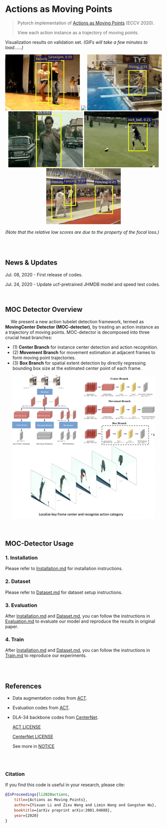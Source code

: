 # Actions as Moving Points

> Pytorch implementation of [Actions as Moving Points](https://arxiv.org/abs/2001.04608) (ECCV 2020).
>
>  View each action instance as a trajectory of moving points.

 Visualization results on validation set. *(GIFs will take a few minutes to load......)*

<div align="center" style="width:image width px;">
  <img  src="image/SalsaSpin.gif" width=240>
  <img  src="image/TrampolineJumping.gif" width=240>
  <img  src="image/diving.gif" width=240 >
</div>
<div align="center" style="width:image width px;">
  <img  src="image/run.gif" width=240>
  <img  src="image/soccer.gif" width=240>
  <img  src="image/fencing_mutil.gif" width=240 >
</div>



*(Note that the relative low scores are due to the property of the focal loss.)*

<br/>

<br/>

## News & Updates

Jul. 08, 2020 - First release of codes.

Jul. 24, 2020 - Update ucf-pretrained JHMDB model and speed test codes.

<br/>

## MOC Detector Overview  

&emsp; We present a new action tubelet detection framework, termed as **MovingCenter Detector (MOC-detector)**, by treating an action instance as a trajectory of moving points. MOC-detector is decomposed into three crucial head branches:

- (1) **Center Branch** for instance center detection and action recognition.
- (2) **Movement Branch** for movement estimation at adjacent frames to form moving point trajectories.
- (3) **Box Branch** for spatial extent detection by directly regressing bounding box size at the estimated center point of each frame.

<div align="center" style="width:image width px;">
  <img  src="image/pipeline.png" width=460>
  <img  src="image/moving1.gif" width=460>
</div>

<br/>

<br/>

## MOC-Detector Usage

### 1. Installation

Please refer to [Installation.md](readme/Installation.md) for installation instructions.

### 2. Dataset

Please refer to [Dataset.md](readme/Dataset.md) for dataset setup instructions.

### 3. Evaluation

After [Installation.md](readme/Installation.md) and [Dataset.md](readme/Dataset.md), you can follow the instructions in [Evaluation.md](readme/Evaluation.md) to evaluate our model and reproduce the results in original paper.

### 4. Train

After [Installation.md](readme/Installation.md) and [Dataset.md](readme/Dataset.md), you can follow the instructions in [Train.md](readme/Train.md) to reproduce our experiments.

<br/>

<br/>

## References

- Data augmentation codes from [ACT](https://github.com/vkalogeiton/caffe/tree/act-detector).

- Evaluation codes from [ACT](https://github.com/vkalogeiton/caffe/tree/act-detector).

- DLA-34 backbone codes from [CenterNet](https://github.com/xingyizhou/CenterNet).

  [ACT LICENSE](https://github.com/vkalogeiton/caffe/blob/act-detector/LICENSE)

  [CenterNet LICENSE](https://github.com/xingyizhou/CenterNet/blob/master/LICENSE)

  See more in [NOTICE](NOTICE)

  <br/>

  <br/>




### Citation
If you find this code is useful in your research, please cite:

```bibtex
@InProceedings{li2020actions,
    title={Actions as Moving Points},
    author={Yixuan Li and Zixu Wang and Limin Wang and Gangshan Wu},
    booktitle={arXiv preprint arXiv:2001.04608},
    year={2020}
}
```
